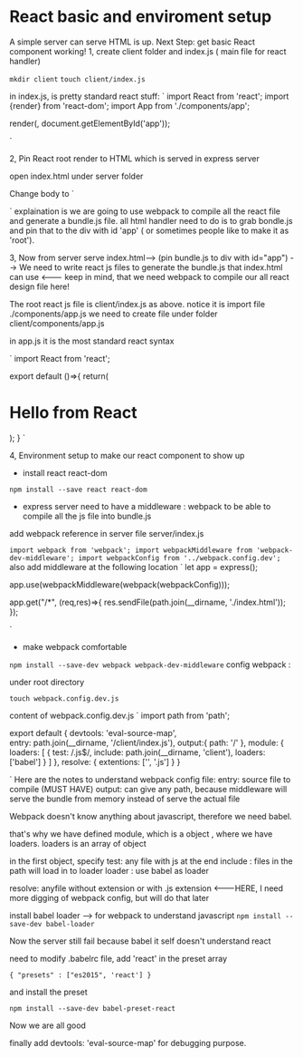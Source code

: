 # React basic and enviroment setup

A simple server can serve HTML is up. Next Step: get basic React component working!
1, create client folder and index.js ( main file for react handler)

`mkdir client`
`touch client/index.js`

in index.js, is pretty standard react stuff: 
`
import React from 'react';
import {render} from 'react-dom';
import App from './components/app';

render(<App />, document.getElementById('app'));

`

2, Pin React root render to HTML which is served in express server

open index.html under server folder

Change body to 
`
<body>
	<div id="app"></div>
	<script src="bundle.js"></script>
</body>

`
explaination is we are going to use webpack to compile all the react file and generate a bundle.js file. 
all html handler need to do is to grab bondle.js and pin that to the div with id 'app' ( or sometimes people like to make it as 'root'). 

3,  Now from server serve index.html--> (pin bundle.js to div with id="app") --> We need to write react js files to generate the bundle.js that index.html can use <--- keep in mind, that we need webpack to compile our all react design file here!

The root react js file is client/index.js as above. notice it is import file ./components/app.js
we need to create file under folder client/components/app.js

in app.js
it is the most standard react syntax

`
import React from 'react';

export default ()=>{
	return(
		<h1> Hello from React</h1>
		);
}
`

4, Environment setup to make our react component to show up 

* install react react-dom

`npm install --save react react-dom `

* express server need to have a middleware : webpack to be able to compile all the js file into bundle.js

add webpack reference in server file server/index.js

`
import webpack from 'webpack';
import webpackMiddleware from 'webpack-dev-middleware';
import webpackConfig from '../webpack.config.dev';
`
also add middleware at the following location
`
let app = express();

 app.use(webpackMiddleware(webpack(webpackConfig)));
 
 app.get("/*", (req,res)=>{
 	res.sendFile(path.join(__dirname, './index.html'));
 });

`
* make webpack comfortable

`
npm install --save-dev webpack webpack-dev-middleware
`
config webpack :

under root directory

`touch webpack.config.dev.js`

content of webpack.config.dev.js
`
import path from 'path';

export default {
	devtools: 'eval-source-map',  
	entry: path.join(__dirname, '/client/index.js'),
	output:{
		path: '/'
	},
	module: {
		loaders: [
			{
				test: /\.js$/,
				include: path.join(__dirname, 'client'),
				loaders: ['babel']
			}
		]
	},
	resolve: {
		extentions: ['', '.js']
	}
}

`
Here are the notes to understand webpack config file:
entry: source file to compile  (MUST HAVE)
output: can give any path, because middleware will serve the bundle from memory instead of serve the actual file

Webpack doesn't know anything about javascript, therefore we need babel. 

that's why we have defined module, which is a object , where we have loaders.
loaders is an array of object

in the first object, specify test: any file with js at the end
include : files in the path will load in to loader
loader : use babel as loader

resolve: anyfile without extension or with .js extension <---HERE, I need more digging of webpack config, but will do that later

install babel loader --> for webpack to understand javascript
`npm install --save-dev babel-loader`

Now the server still fail because babel it self doesn't understand react

need to modify .babelrc file, add 'react' in the preset array

`{
	"presets" : ["es2015", 'react']
}`

and install the preset

`npm install --save-dev babel-preset-react`

Now we are all good 

finally add 
devtools: 'eval-source-map' for debugging purpose. 

